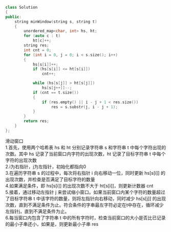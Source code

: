 ```cpp
class Solution
{
public:
    string minWindow(string s, string t)
    {
        unordered_map<char, int> hs, ht;
        for (auto c : t)
            ht[c]++;
        string res;
        int cnt = 0;
        for (int i = 0, j = 0; i < s.size(); i++)
        {
            hs[s[i]]++;
            if (hs[s[i]] <= ht[s[i]])
                cnt++;

            while (hs[s[j]] > ht[s[j]])
                hs[s[j++]]--;
            if (cnt == t.size())
            {
                if (res.empty() || i - j + 1 < res.size())
                    res = s.substr(j, i - j + 1);
            }
        }
        return res;
    }
};
```
滑动窗口  
1.首先，使用两个哈希表 hs 和 ht 分别记录字符串 s 和字符串 t 中每个字符出现的次数。其中 hs 记录了当前窗口内字符的出现次数，ht 记录了目标字符串 t 中每个字符的出现次数  
2.i为右指针，j为左指针，初始化都指向0  
3.在遍历字符串 s 的过程中，每次将右指针 i 向右移动一位，同时更新 hs[s[i]] 的出现次数，并检查是否满足了目标字符的数量  
4.如果满足条件，即 hs[s[i]] 的出现次数不大于 ht[s[i]]，则更新计数器 cnt  
5.接着，通过移动左指针 j 来尝试缩小窗口。如果当前窗口内某个字符的数量超过了目标字符串 t 中该字符的数量，则将左指针向右移动，同时减少 hs[s[j]] 的出现次数，直到不满足条件为止。符合条件的字串最左字符必定在t中存在，循环减少左指针j，直到不满足条件为止。  
6.每当窗口内包含了字符串 t 中的所有字符时，检查当前窗口的大小是否比已记录的最小子串还小，如果是，则更新最小子串 res   